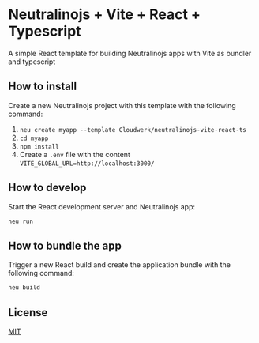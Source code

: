 # Neutralinojs + Vite + React + Typescript
A simple React template for building Neutralinojs apps with Vite as bundler and typescript

## How to install
Create a new Neutralinojs project with this template with the following command:
1. `neu create myapp --template Cloudwerk/neutralinojs-vite-react-ts`
2. `cd myapp`
3. `npm install`
4. Create a `.env` file with the content `VITE_GLOBAL_URL=http://localhost:3000/`

## How to develop

Start the React development server and Neutralinojs app:

```bash
neu run
```

## How to bundle the app

Trigger a new React build and create the application bundle with the following command:
```bash
neu build
```

## License

[MIT](LICENSE)
